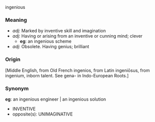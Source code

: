 ingenious
### Meaning
+ _adj_: Marked by inventive skill and imagination
+ _adj_: Having or arising from an inventive or cunning mind; clever
    + __eg__: an ingenious scheme
+ _adj_: Obsolete. Having genius; brilliant

### Origin

[Middle English, from Old French ingenios, from Latin ingeniōsus, from ingenium, inborn talent. See genə- in Indo-European Roots.]

### Synonym

__eg__: an ingenious engineer | an ingenious solution

+ INVENTIVE
+ opposite(s): UNIMAGINATIVE


